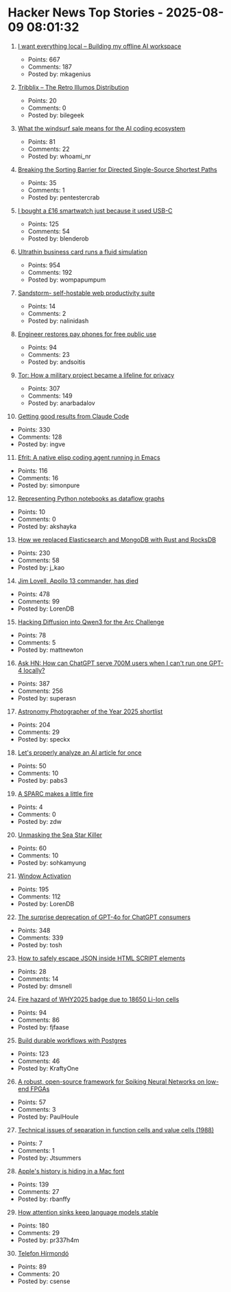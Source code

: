# Hacker News Top Stories - 2025-08-09 08:01:32

1. [I want everything local – Building my offline AI workspace](https://instavm.io/blog/building-my-offline-ai-workspace)
   - Points: 667
   - Comments: 187
   - Posted by: mkagenius

2. [Tribblix – The Retro Illumos Distribution](http://www.tribblix.org/)
   - Points: 20
   - Comments: 0
   - Posted by: bilegeek

3. [What the windsurf sale means for the AI coding ecosystem](https://ethanding.substack.com/p/windsurf-gets-margin-called)
   - Points: 81
   - Comments: 22
   - Posted by: whoami_nr

4. [Breaking the Sorting Barrier for Directed Single-Source Shortest Paths](https://arxiv.org/abs/2504.17033)
   - Points: 35
   - Comments: 1
   - Posted by: pentestercrab

5. [I bought a £16 smartwatch just because it used USB-C](https://shkspr.mobi/blog/2025/08/i-bought-a-16-smartwatch-just-because-it-used-usb-c/)
   - Points: 125
   - Comments: 54
   - Posted by: blenderob

6. [Ultrathin business card runs a fluid simulation](https://github.com/Nicholas-L-Johnson/flip-card)
   - Points: 954
   - Comments: 192
   - Posted by: wompapumpum

7. [Sandstorm- self-hostable web productivity suite](https://sandstorm.org/)
   - Points: 14
   - Comments: 2
   - Posted by: nalinidash

8. [Engineer restores pay phones for free public use](https://www.npr.org/2025/08/04/nx-s1-5484013/engineer-restores-pay-phones-for-free-public-use)
   - Points: 94
   - Comments: 23
   - Posted by: andsoitis

9. [Tor: How a military project became a lifeline for privacy](https://thereader.mitpress.mit.edu/the-secret-history-of-tor-how-a-military-project-became-a-lifeline-for-privacy/)
   - Points: 307
   - Comments: 149
   - Posted by: anarbadalov

10. [Getting good results from Claude Code](https://www.dzombak.com/blog/2025/08/getting-good-results-from-claude-code/)
   - Points: 330
   - Comments: 128
   - Posted by: ingve

11. [Efrit: A native elisp coding agent running in Emacs](https://github.com/steveyegge/efrit)
   - Points: 116
   - Comments: 16
   - Posted by: simonpure

12. [Representing Python notebooks as dataflow graphs](https://marimo.io/blog/dataflow)
   - Points: 10
   - Comments: 0
   - Posted by: akshayka

13. [How we replaced Elasticsearch and MongoDB with Rust and RocksDB](https://radar.com/blog/high-performance-geocoding-in-rust)
   - Points: 230
   - Comments: 58
   - Posted by: j_kao

14. [Jim Lovell, Apollo 13 commander, has died](https://www.nasa.gov/news-release/acting-nasa-administrator-reflects-on-legacy-of-astronaut-jim-lovell/)
   - Points: 478
   - Comments: 99
   - Posted by: LorenDB

15. [Hacking Diffusion into Qwen3 for the Arc Challenge](https://www.matthewnewton.com/blog/arc-challenge-diffusion)
   - Points: 78
   - Comments: 5
   - Posted by: mattnewton

16. [Ask HN: How can ChatGPT serve 700M users when I can't run one GPT-4 locally?](undefined)
   - Points: 387
   - Comments: 256
   - Posted by: superasn

17. [Astronomy Photographer of the Year 2025 shortlist](https://www.rmg.co.uk/whats-on/astronomy-photographer-year/galleries/2025-shortlist)
   - Points: 204
   - Comments: 29
   - Posted by: speckx

18. [Let's properly analyze an AI article for once](https://nibblestew.blogspot.com/2025/08/lets-properly-analyze-ai-article-for.html)
   - Points: 50
   - Comments: 10
   - Posted by: pabs3

19. [A SPARC makes a little fire](https://www.leadedsolder.com/2025/08/05/sparcstation-scsi-termination-fix-magic-smoke.html)
   - Points: 4
   - Comments: 0
   - Posted by: zdw

20. [Unmasking the Sea Star Killer](https://www.biographic.com/unmasking-the-sea-star-killer/)
   - Points: 60
   - Comments: 10
   - Posted by: sohkamyung

21. [Window Activation](https://blog.broulik.de/2025/08/on-window-activation/)
   - Points: 195
   - Comments: 112
   - Posted by: LorenDB

22. [The surprise deprecation of GPT-4o for ChatGPT consumers](https://simonwillison.net/2025/Aug/8/surprise-deprecation-of-gpt-4o/)
   - Points: 348
   - Comments: 339
   - Posted by: tosh

23. [How to safely escape JSON inside HTML SCRIPT elements](https://sirre.al/2025/08/06/safe-json-in-script-tags-how-not-to-break-a-site/)
   - Points: 28
   - Comments: 14
   - Posted by: dmsnell

24. [Fire hazard of WHY2025 badge due to 18650 Li-Ion cells](https://wiki.why2025.org/Badge/Fire_hazard)
   - Points: 94
   - Comments: 86
   - Posted by: fjfaase

25. [Build durable workflows with Postgres](https://www.dbos.dev/blog/why-postgres-durable-execution)
   - Points: 123
   - Comments: 46
   - Posted by: KraftyOne

26. [A robust, open-source framework for Spiking Neural Networks on low-end FPGAs](https://arxiv.org/abs/2507.07284)
   - Points: 57
   - Comments: 3
   - Posted by: PaulHoule

27. [Technical issues of separation in function cells and value cells (1988)](https://dreamsongs.com/Separation.html)
   - Points: 7
   - Comments: 1
   - Posted by: Jtsummers

28. [Apple's history is hiding in a Mac font](https://www.spacebar.news/apple-history-hiding-in-mac-font/)
   - Points: 139
   - Comments: 27
   - Posted by: rbanffy

29. [How attention sinks keep language models stable](https://hanlab.mit.edu/blog/streamingllm)
   - Points: 180
   - Comments: 29
   - Posted by: pr337h4m

30. [Telefon Hírmondó](https://en.wikipedia.org/wiki/Telefon_H%C3%ADrmond%C3%B3)
   - Points: 89
   - Comments: 20
   - Posted by: csense

